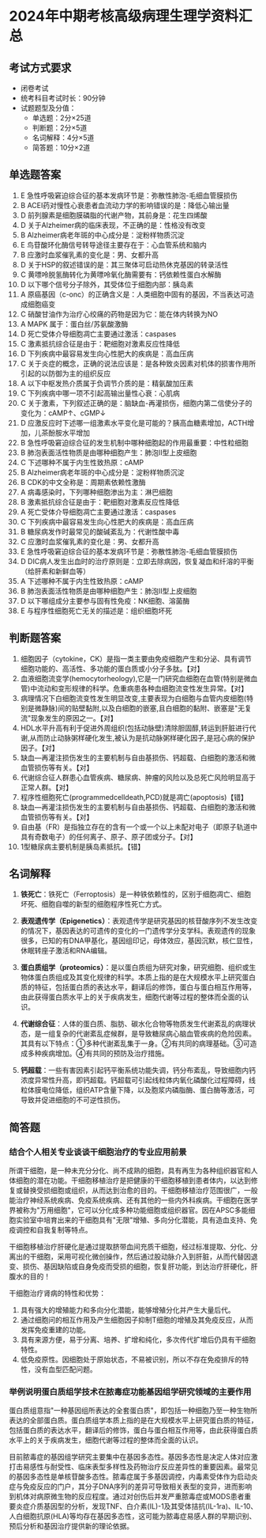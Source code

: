  # 2024年中期考核高级病理生理学资料汇总

## 考试方式要求
- 闭卷考试
- 统考科目考试时长：90分钟
- 试题题型及分值：
  - 单选题：2分×25道
  - 判断题：2分×5道
  - 名词解释：4分×5道
  - 简答题：10分×2道

## 单选题答案
1. E 急性呼吸窘迫综合征的基本发病环节是：弥散性肺泡-毛细血管膜损伤
2. B ACEI药对慢性心衰患者血流动力学的影响错误的是：降低心输出量
3. D 前列腺素是细胞膜磷脂的代谢产物，其前身是：花生四烯酸
4. D 关于Alzheimer病的临床表现，不正确的是：性格没有改变
5. B Alzheimer病老年斑的中心成分是：淀粉样物质沉淀
6. E 鸟苷酸环化酶信号转导途径主要存在于：心血管系统和脑内
7. B 应激时血浆催乳素的变化是：男、女都升高
8. D 关于HSP的叙述错误的是：其三聚体可启动热休克基因的转录活性
9. C 黄嘌呤脱氢酶转化为黄嘌呤氧化酶需要有：钙依赖性蛋白水解酶
10. D 以下哪个信号分子除外，其受体位于细胞内部：胰岛素
11. A 原癌基因（c-onc）的正确含义是：人类细胞中固有的基因，不当表达可造成细胞癌变
12. C 硝酸甘油作为治疗心绞痛的药物是因为它：能在体内转换为NO
13. A MAPK 属于：蛋白丝/苏氨酸激酶
14. D 死亡受体介导细胞凋亡主要通过激活：caspases
15. C 激素抵抗综合征是由于：靶细胞对激素反应性降低
16. D 下列疾病中最容易发生向心性肥大的疾病是：高血压病
17. C 关于炎症的概念，正确的说法应该是：是各种致炎因素对机体的损害作用所引起的以防御为主的组织反应
18. A 以下中枢发热介质属于负调节介质的是：精氨酸加压素
19. C 下列疾病中哪一项不引起高输出量性心衰：心肌病
20. C 关于激素，下列叙述正确的是：脑缺血-再灌损伤，细胞内第二信使分子的变化为：cAMP↑、cGMP↓
21. D 应激反应时下述哪一组激素水平变化是可能的？胰高血糖素增加，ACTH增加，儿茶酚胺水平增加
22. B 急性呼吸窘迫综合征的发生机制中哪种细胞起的作用最重要：中性粒细胞
23. B 肺泡表面活性物质是由哪种细胞产生：肺泡Ⅱ型上皮细胞
24. C 下述哪种不属于内生性致热原：cAMP
25. B Alzheimer病老年斑的中心成分是：淀粉样物质沉淀
26. B CDK的中文全称是：周期素依赖性激酶
27. A 病毒感染时，下列哪种细胞渗出为主：淋巴细胞
28. B 激素抵抗综合征是由于：靶细胞对激素反应性降低
29. A 死亡受体介导细胞凋亡主要通过激活：caspases
30. C 下列疾病中最容易发生向心性肥大的疾病是：高血压病
31. B 糖尿病发作时最常见的酸碱紊乱为：代谢性酸中毒
32. C 应激时血浆催乳素的变化是：男、女都升高
33. E 急性呼吸窘迫综合征的基本发病环节是：弥散性肺泡-毛细血管膜损伤
34. D DIC病人发生出血时的治疗原则是：立即去除病因，恢复凝血和纤溶的平衡（给肝素和新鲜血等）
35. A 下述哪种不属于内生性致热原：cAMP
36. B 肺泡表面活性物质是由哪种细胞产生：肺泡Ⅱ型上皮细胞
37. D 以下哪组成分主要参与固有性免疫：NK细胞、溶菌酶
38. E 与程序性细胞死亡无关的描述是：组织细胞坏死

## 判断题答案
1. 细胞因子（cytokine，CK）是指一类主要由免疫细胞产生和分泌、具有调节细胞功能的、高活性、多功能的蛋白质或小分子多肽。【对】
2. 血液细胞流变学(hemocytorheology),它是一门研究血细胞在血管(特别是微血管)中流动和变形规律的科学。危重病患各种血细胞流变性发生异常。【对】
3. 病理情况下白细胞流变性发生明显改变,主要表现为白细胞与血管内皮细胞(特别是微静脉)间的贴壁黏附,以及白细胞的嵌塞,且白细胞的黏附、嵌塞是"无复流"现象发生的原因之一。【对】
4. HDL水平升高有利于促进外周组织(包括动脉壁)清除胆固醇,转运到肝脏进行代谢,从而防止动脉粥样硬化发生,被认为是抗动脉粥样硬化因子,是冠心病的保护因子。【对】
5. 缺血—再灌注损伤发生的主要机制与自由基损伤、钙超载、白细胞的激活和微血管损伤等有关。【对】
6. 代谢综合征人群患心血管疾病、糖尿病、肿瘤的风险以及总死亡风险明显高于正常人群。【对】
7. 程序性细胞死亡(programmedcelldeath,PCD)就是凋亡(apoptosis)【错】
8. 缺血—再灌注损伤发生的主要机制与自由基损伤、钙超载、白细胞的激活和微血管损伤等有关。【对】
9. 自由基（FR）是指独立存在的含有一个或一个以上未配对电子（即原子轨道中具有奇数电子）的任何离子、原子、原子团或分子。【对】
10. 1型糖尿病主要机制是胰岛素抵抗。【错】

## 名词解释
1. **铁死亡**：铁死亡（Ferroptosis）是一种铁依赖性的，区别于细胞凋亡、细胞坏死、细胞自噬的新型的细胞程序性死亡方式。

2. **表观遗传学（Epigenetics）**：表观遗传学是研究基因的核苷酸序列不发生改变的情况下，基因表达的可遗传的变化的一门遗传学分支学科。表观遗传的现象很多，已知的有DNA甲基化，基因组印记，母体效应，基因沉默，核仁显性，休眠转座子激活和RNA编辑。

3. **蛋白质组学（proteomics）**：是以蛋白质组为研究对象，研究细胞、组织或生物体蛋白质组成及其变化规律的科学。本质上指的是在大规模水平上研究蛋白质的特征，包括蛋白质的表达水平，翻译后的修饰，蛋白与蛋白相互作用等，由此获得蛋白质水平上的关于疾病发生，细胞代谢等过程的整体而全面的认识。

4. **代谢综合征**：人体的蛋白质、脂肪、碳水化合物等物质发生代谢紊乱的病理状态，是一组复杂的代谢紊乱症候群，是导致糖尿病心脑血管疾病的危险因素。其具有以下特点：①多种代谢紊乱集于一身。②有共同的病理基础。③可造成多种疾病增加。④有共同的预防及治疗措施。

5. **钙超载**：一些有害因素引起钙平衡系统功能失调，钙分布紊乱，导致细胞内钙浓度异常性升高，即钙超载。钙超载可引起线粒体内氧化磷酸化过程障碍，线粒体膜电位降低，组织ATP含量下降，以及胞浆内磷脂酶、蛋白酶等激活，可导致并促进细胞的不可逆性损伤。

## 简答题

### 结合个人相关专业谈谈干细胞治疗的专业应用前景

所谓干细胞，是一种未充分分化、尚不成熟的细胞，具有再生为各种组织器官和人体细胞的潜在功能。干细胞移植治疗是把健康的干细胞移植到患者体内，以达到修复或替换受损细胞或组织，从而达到治愈的目的。干细胞移植治疗范围很广，一般能治疗神经系统疾病、免疫系统疾病、还有其他的一些内外科疾病。干细胞在医学界被称为"万用细胞"，它可以分化成多种功能细胞或组织器官。因在APSC多能细胞实验室中培育出来的干细胞具有"无限"增殖、多向分化潜能，具有造血支持、免疫调控和自我复制等特点。

干细胞移植治疗肝硬化是通过提取脐带血间充质干细胞，经过标准提取、分化、分离出的干细胞，采用可视化微创操作，然后通过股动脉介入到肝脏，从而代替因退变、损伤、基因缺陷或自身免疫而受损的细胞，恢复肝功能，到达治疗肝硬化，肝腹水的目的！

干细胞治疗肾病的特性和优势：
1. 具有强大的增殖能力和多向分化潜能，能够增殖分化并产生大量后代。
2. 通过细胞问的相互作用及产生细胞因子抑制T细胞的增殖及其免疫反应，从而发挥免疫重建的功能。
3. 具有来源方便，易于分离、培养、扩增和纯化，多次传代扩增后仍具有干细胞特性。
4. 低免疫原性。因细胞处于原始状态，不易被识别，所以不存在免疫排斥的特性，没有血型匹配问题。

### 举例说明蛋白质组学技术在脓毒症功能基因组学研究领域的主要作用

蛋白质组意指"一种基因组所表达的全套蛋白质"，即包括一种细胞乃至一种生物所表达的全部蛋白质。蛋白质组学本质上指的是在大规模水平上研究蛋白质的特征，包括蛋白质的表达水平，翻译后的修饰，蛋白与蛋白相互作用等，由此获得蛋白质水平上的关于疾病发生，细胞代谢等过程的整体而全面的认识。

目前脓毒症的基因组学研究主要集中在基因多态性。基因多态性是决定人体对应激打击易感性与耐受性、临床表型多样性及药物治疗反应差异性的重要因素。最常见的基因多态性是单核苷酸多态性。脓毒症属于多基因调控，内毒素受体作为启动炎症与免疫反应的门户，其分子DNA序列的差异可导致相关表型的变异，进而影响到机体对病原微生物的反应程度。通过对创伤后并发严重脓毒症或MODS患者重要炎症介质基因型的分析，发现TNF、白介素(IL)-1及其受体拮抗(IL-1ra)、IL-10、人白细胞抗原(HLA)等均存在基因多态性，这可能为脓毒症易感人群的早期识别、预后分析和基因治疗提供新的理论依据。

